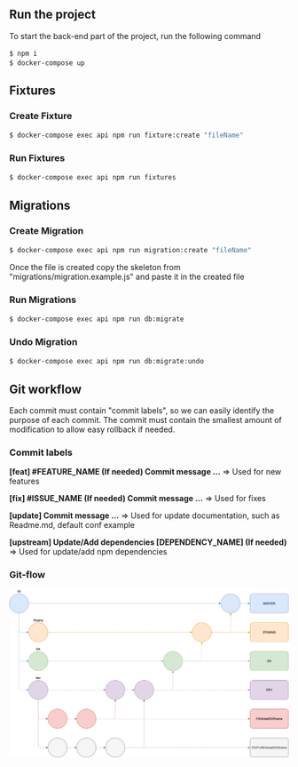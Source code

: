 ## Run the project

To start the back-end part of the project, run the following command

```bash
$ npm i 
$ docker-compose up
```

## Fixtures

### Create Fixture
```bash
$ docker-compose exec api npm run fixture:create "fileName"
```

### Run Fixtures
```bash
$ docker-compose exec api npm run fixtures
```

## Migrations

### Create Migration
```bash
$ docker-compose exec api npm run migration:create "fileName"
```
Once the file is created copy the skeleton from "migrations/migration.example.js" and paste it in the created file

### Run Migrations
```bash
$ docker-compose exec api npm run db:migrate
```

### Undo Migration
```bash
$ docker-compose exec api npm run db:migrate:undo
```

## Git workflow

Each commit must contain "commit labels", so we can easily identify the purpose of each commit. The commit must contain the smallest amount of modification to allow easy rollback if needed.

### Commit labels

**[feat] #FEATURE_NAME (If needed) Commit message ...**           => Used for new features

**[fix] #ISSUE_NAME (If needed) Commit message ...**              => Used for fixes

**[update] Commit message ...**                                   => Used for update documentation, such as Readme.md, default conf example

**[upstream] Update/Add dependencies [DEPENDENCY_NAME] (If needed)**  => Used for update/add npm dependencies

### Git-flow

![](docs/images/gitflow.png)
